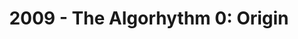 ---
layout: legacy-playlist
title: "2009 - The Algorhythm 0: Origin"
songs: [
    instrumental1-elevator,
    instrumental2-reversed,
    instrumental3-elevator-and-reversed,
    instrumental5-ambience,
    instrumental6-rnb,
    instrumental7-swaggucci,
    instrumental7,
    instrumental8,
    instrumental9-flurp,
    instrumental10-zerp,
    instrumental12-prototype,
    instrumental12a-prototype,
    instrumentalcompilation1,
    instrumentalcompilation2,
    instrumentalcompilation3,
    instrumentalcompilation3a,
    instrumentalcompilation3b,
    instrumentalcompilation4,
    instrumentalcompilation4a,
    instrumentalcompilation4b,
]
---